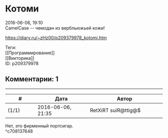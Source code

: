 Котоми
======

  
2016-06-06, 19:10  
 CamelCase -- чемодан из вербльюжьей кожи!   
  
<https://diary.ru/~zHz00/p209379978_kotomi.htm>  
  
Теги:  
[[Программирование]]  
[[Викторика]]  
ID: p209379978  


Комментарии: 1
--------------

  


---



|         #         |              Дата              |                     Автор                     |           ID           |
| --- | --- | --- | --- |
| (1/1) | 2016-06-06, 21:35 | RetXiRT suiR@ttig@$ | c708137648 |

  
  Нет, это фирменный портсигар.    
 ^c708137648
